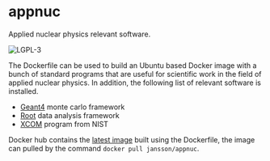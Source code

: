 # appnuc
Applied nuclear physics relevant software.

![LGPL-3](https://www.gnu.org/graphics/lgplv3-with-text-154x68.png)

The Dockerfile can be used to build an Ubuntu based Docker image with a bunch of standard programs that are useful for scientific work in the field of applied nuclear physics. In addition, the following list of relevant software is installed.

* [Geant4](https://geant4.web.cern.ch/) monte carlo framework
* [Root](https://root.cern.ch/) data analysis framework
* [XCOM](https://dx.doi.org/10.18434/T48G6X) program from NIST

Docker hub contains the [latest image](https://hub.docker.com/r/jansson/appnuc) built using the Dockerfile, the image can pulled by the command `docker pull jansson/appnuc`.

